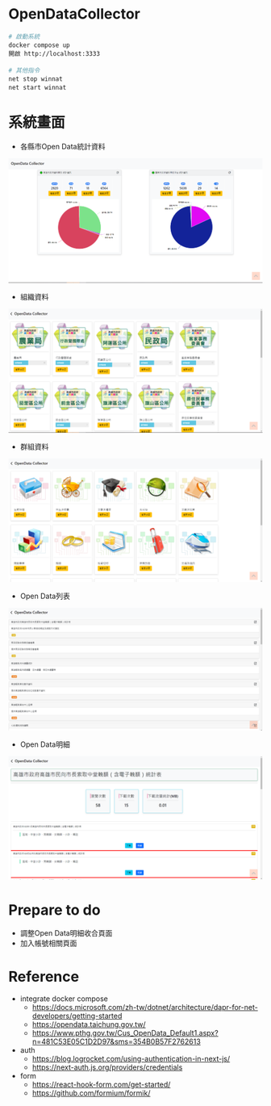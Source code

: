 # OpenDataCollector
``` Bash
# 啟動系統
docker compose up 
開啟 http://localhost:3333

# 其他指令
net stop winnat
net start winnat

```
# 系統畫面
- 各縣市Open Data統計資料
<center><img src="https://github.com/Benknightdark/OpenDataCollector/blob/main/screenshot/1.png?raw=true" />
</center>

- 組織資料
<center><img src="https://github.com/Benknightdark/OpenDataCollector/blob/main/screenshot/2.png?raw=true" />
</center>

- 群組資料
<center><img src="https://github.com/Benknightdark/OpenDataCollector/blob/main/screenshot/3.png?raw=true" />
</center>

- Open Data列表
<center><img src="https://github.com/Benknightdark/OpenDataCollector/blob/main/screenshot/4.png?raw=true" />
</center>

- Open Data明細
<center><img src="https://github.com/Benknightdark/OpenDataCollector/blob/main/screenshot/5.png?raw=true" />
</center>

# Prepare to do 
- 調整Open Data明細收合頁面
- 加入帳號相關頁面
# Reference
- integrate docker compose 
    - https://docs.microsoft.com/zh-tw/dotnet/architecture/dapr-for-net-developers/getting-started
    - https://opendata.taichung.gov.tw/
    - https://www.pthg.gov.tw/Cus_OpenData_Default1.aspx?n=481C53E05C1D2D97&sms=354B0B57F2762613
- auth 
    - https://blog.logrocket.com/using-authentication-in-next-js/
    - https://next-auth.js.org/providers/credentials
- form
  - https://react-hook-form.com/get-started/
  - https://github.com/formium/formik/
    